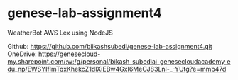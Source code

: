 # genese-lab-assignment4
WeatherBot AWS Lex using NodeJS


Github: https://github.com/biikashsubedi/genese-lab-assignment4.git
OneDrive: https://genesecloud-my.sharepoint.com/:w:/g/personal/bikash_subediai_genesecloudacademy_edu_np/EWSYIflmTqxKhekcZ1dlXiEBw4GxI6MeCJ83Lnl-_-YUtg?e=mmb47d
